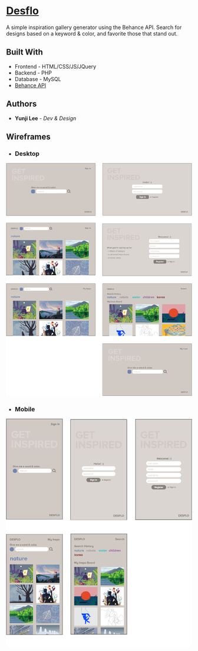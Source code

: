 # [Desflo](http://303.itpwebdev.com/~yunjilee/final_project)

A simple inspiration gallery generator using the Behance API. Search for designs based on a keyword & color, and favorite those that stand out.

## Built With

* Frontend - HTML/CSS/JS/JQuery
* Backend - PHP
* Database - MySQL
* [Behance API](https://www.behance.net/dev)

## Authors

* **Yunji Lee** - *Dev & Design*

## Wireframes

* ### Desktop
![Desktop](https://github.com/yunjilee/desflo/blob/master/assets/images/wireframes/desktop.png)

* ### Mobile
![Mobile](https://github.com/yunjilee/desflo/blob/master/assets/images/wireframes/mobile.png)
